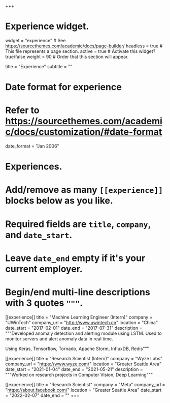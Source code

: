 +++
# Experience widget.
widget = "experience"  # See https://sourcethemes.com/academic/docs/page-builder/
headless = true  # This file represents a page section.
active = true  # Activate this widget? true/false
weight = 90  # Order that this section will appear.

title = "Experience"
subtitle = ""

# Date format for experience
#   Refer to https://sourcethemes.com/academic/docs/customization/#date-format
date_format = "Jan 2006"

# Experiences.
#   Add/remove as many `[[experience]]` blocks below as you like.
#   Required fields are `title`, `company`, and `date_start`.
#   Leave `date_end` empty if it's your current employer.
#   Begin/end multi-line descriptions with 3 quotes `"""`.
  
[[experience]]
  title = "Machine Learning Engineer (Intern)"
  company = "UWinTech"
  company_url = "http://www.uwintech.cn"
  location = "China"
  date_start = "2017-02-01"
  date_end = "2017-07-31"
  description = """Developed anomaly detection and alerting module using LSTM. Used to monitor servers and alert anomaly data in real time.

  Using Keras, Tensorflow, Tornado, Apache Storm, InfluxDB, Redis"""

[[experience]]
  title = "Research Scientist (Intern)"
  company = "Wyze Labs"
  company_url = "https://www.wyze.com/"
  location = "Greater Seattle Area"
  date_start = "2021-01-04"
  date_end = "2021-05-21"
  description = """Worked on research projects in Computer Vision, Deep Learning"""

[[experience]]
  title = "Research Scientist"
  company = "Meta"
  company_url = "https://about.facebook.com/"
  location = "Greater Seattle Area"
  date_start = "2022-02-07"
  date_end = ""
+++
